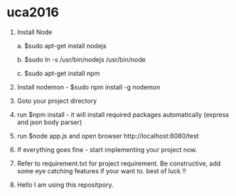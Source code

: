 # uca2016
1. Install Node

	a. $sudo apt-get install nodejs

	b. $sudo ln -s /usr/bin/nodejs /usr/bin/node

	c. $sudo apt-get install npm

2. Install nodemon - $sudo npm install -g nodemon

3. Goto your project directory

4. run $npm install   - it will install required packages automatically (express and json body parser)

5. run $node app.js and open browser http://localhost:8080/test

6. If everything goes fine - start implementing your project now.

7. Refer to requirement.txt for project requirement. Be constructive, add some eye catching features if your want to. best of luck !!

8. Hello I am using this repositpory.